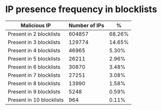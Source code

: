 # IP presence frequency in blocklists
| Malicious IP | Number of IPs | % |
|----|----|----|
| Present in 2 blocklists | 604857 | 68.26% |
| Present in 3 blocklists | 129774 | 14.65% |
| Present in 4 blocklists | 46965 | 5.30% |
| Present in 5 blocklists | 26211 | 2.96% |
| Present in 6 blocklists | 30870 | 3.48% |
| Present in 7 blocklists | 27251 | 3.08% |
| Present in 8 blocklists | 13990 | 1.58% |
| Present in 9 blocklists | 5248 | 0.59% |
| Present in 10 blocklists | 964 | 0.11% |
